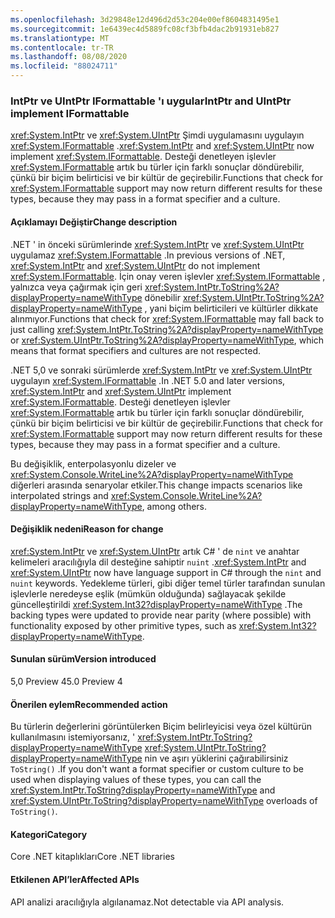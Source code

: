 ```yaml
---
ms.openlocfilehash: 3d29848e12d496d2d53c204e00ef8604831495e1
ms.sourcegitcommit: 1e6439ec4d5889fc08cf3bfb4dac2b91931eb827
ms.translationtype: MT
ms.contentlocale: tr-TR
ms.lasthandoff: 08/08/2020
ms.locfileid: "88024711"
---
```

### <a name="intptr-and-uintptr-implement-iformattable"></a><span data-ttu-id="dc1cd-101">IntPtr ve UIntPtr IFormattable 'ı uygular</span><span class="sxs-lookup"><span data-stu-id="dc1cd-101">IntPtr and UIntPtr implement IFormattable</span></span>

<span data-ttu-id="dc1cd-102"><xref:System.IntPtr> ve <xref:System.UIntPtr> Şimdi uygulamasını uygulayın <xref:System.IFormattable> .</span><span class="sxs-lookup"><span data-stu-id="dc1cd-102"><xref:System.IntPtr> and <xref:System.UIntPtr> now implement <xref:System.IFormattable>.</span></span> <span data-ttu-id="dc1cd-103">Desteği denetleyen işlevler <xref:System.IFormattable> artık bu türler için farklı sonuçlar döndürebilir, çünkü bir biçim belirticisi ve bir kültür de geçirebilir.</span><span class="sxs-lookup"><span data-stu-id="dc1cd-103">Functions that check for <xref:System.IFormattable> support may now return different results for these types, because they may pass in a format specifier and a culture.</span></span>

#### <a name="change-description"></a><span data-ttu-id="dc1cd-104">Açıklamayı Değiştir</span><span class="sxs-lookup"><span data-stu-id="dc1cd-104">Change description</span></span>

<span data-ttu-id="dc1cd-105">.NET ' in önceki sürümlerinde <xref:System.IntPtr> ve <xref:System.UIntPtr> uygulamaz <xref:System.IFormattable> .</span><span class="sxs-lookup"><span data-stu-id="dc1cd-105">In previous versions of .NET, <xref:System.IntPtr> and <xref:System.UIntPtr> do not implement <xref:System.IFormattable>.</span></span> <span data-ttu-id="dc1cd-106">İçin onay veren işlevler <xref:System.IFormattable> , yalnızca veya çağırmak için geri <xref:System.IntPtr.ToString%2A?displayProperty=nameWithType> dönebilir <xref:System.UIntPtr.ToString%2A?displayProperty=nameWithType> , yani biçim belirticileri ve kültürler dikkate alınmıyor.</span><span class="sxs-lookup"><span data-stu-id="dc1cd-106">Functions that check for <xref:System.IFormattable> may fall back to just calling <xref:System.IntPtr.ToString%2A?displayProperty=nameWithType> or <xref:System.UIntPtr.ToString%2A?displayProperty=nameWithType>, which means that format specifiers and cultures are not respected.</span></span>

<span data-ttu-id="dc1cd-107">.NET 5,0 ve sonraki sürümlerde <xref:System.IntPtr> ve <xref:System.UIntPtr> uygulayın <xref:System.IFormattable> .</span><span class="sxs-lookup"><span data-stu-id="dc1cd-107">In .NET 5.0 and later versions, <xref:System.IntPtr> and <xref:System.UIntPtr> implement <xref:System.IFormattable>.</span></span> <span data-ttu-id="dc1cd-108">Desteği denetleyen işlevler <xref:System.IFormattable> artık bu türler için farklı sonuçlar döndürebilir, çünkü bir biçim belirticisi ve bir kültür de geçirebilir.</span><span class="sxs-lookup"><span data-stu-id="dc1cd-108">Functions that check for <xref:System.IFormattable> support may now return different results for these types, because they may pass in a format specifier and a culture.</span></span>

<span data-ttu-id="dc1cd-109">Bu değişiklik, enterpolasyonlu dizeler ve <xref:System.Console.WriteLine%2A?displayProperty=nameWithType> diğerleri arasında senaryolar etkiler.</span><span class="sxs-lookup"><span data-stu-id="dc1cd-109">This change impacts scenarios like interpolated strings and <xref:System.Console.WriteLine%2A?displayProperty=nameWithType>, among others.</span></span>

#### <a name="reason-for-change"></a><span data-ttu-id="dc1cd-110">Değişiklik nedeni</span><span class="sxs-lookup"><span data-stu-id="dc1cd-110">Reason for change</span></span>

<span data-ttu-id="dc1cd-111"><xref:System.IntPtr> ve <xref:System.UIntPtr> artık C# ' de `nint` ve anahtar kelimeleri aracılığıyla dil desteğine sahiptir `nuint` .</span><span class="sxs-lookup"><span data-stu-id="dc1cd-111"><xref:System.IntPtr> and <xref:System.UIntPtr> now have language support in C# through the `nint` and `nuint` keywords.</span></span> <span data-ttu-id="dc1cd-112">Yedekleme türleri, gibi diğer temel türler tarafından sunulan işlevlerle neredeyse eşlik (mümkün olduğunda) sağlayacak şekilde güncelleştirildi <xref:System.Int32?displayProperty=nameWithType> .</span><span class="sxs-lookup"><span data-stu-id="dc1cd-112">The backing types were updated to provide near parity (where possible) with functionality exposed by other primitive types, such as <xref:System.Int32?displayProperty=nameWithType>.</span></span>

#### <a name="version-introduced"></a><span data-ttu-id="dc1cd-113">Sunulan sürüm</span><span class="sxs-lookup"><span data-stu-id="dc1cd-113">Version introduced</span></span>

<span data-ttu-id="dc1cd-114">5,0 Preview 4</span><span class="sxs-lookup"><span data-stu-id="dc1cd-114">5.0 Preview 4</span></span>

#### <a name="recommended-action"></a><span data-ttu-id="dc1cd-115">Önerilen eylem</span><span class="sxs-lookup"><span data-stu-id="dc1cd-115">Recommended action</span></span>

<span data-ttu-id="dc1cd-116">Bu türlerin değerlerini görüntülerken Biçim belirleyicisi veya özel kültürün kullanılmasını istemiyorsanız, ' <xref:System.IntPtr.ToString?displayProperty=nameWithType> <xref:System.UIntPtr.ToString?displayProperty=nameWithType> nin ve aşırı yüklerini çağırabilirsiniz `ToString()` .</span><span class="sxs-lookup"><span data-stu-id="dc1cd-116">If you don't want a format specifier or custom culture to be used when displaying values of these types, you can call the <xref:System.IntPtr.ToString?displayProperty=nameWithType> and <xref:System.UIntPtr.ToString?displayProperty=nameWithType> overloads of `ToString()`.</span></span>

#### <a name="category"></a><span data-ttu-id="dc1cd-117">Kategori</span><span class="sxs-lookup"><span data-stu-id="dc1cd-117">Category</span></span>

<span data-ttu-id="dc1cd-118">Core .NET kitaplıkları</span><span class="sxs-lookup"><span data-stu-id="dc1cd-118">Core .NET libraries</span></span>

#### <a name="affected-apis"></a><span data-ttu-id="dc1cd-119">Etkilenen API’ler</span><span class="sxs-lookup"><span data-stu-id="dc1cd-119">Affected APIs</span></span>

<span data-ttu-id="dc1cd-120">API analizi aracılığıyla algılanamaz.</span><span class="sxs-lookup"><span data-stu-id="dc1cd-120">Not detectable via API analysis.</span></span>

<!--

#### Affected APIs

Not detectable via API analysis.

-->
